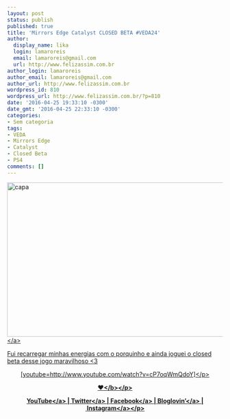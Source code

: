 ```yaml
---
layout: post
status: publish
published: true
title: 'Mirrors Edge Catalyst CLOSED BETA #VEDA24'
author:
  display_name: lika
  login: lamaroreis
  email: lamaroreis@gmail.com
  url: http://www.felizassim.com.br
author_login: lamaroreis
author_email: lamaroreis@gmail.com
author_url: http://www.felizassim.com.br
wordpress_id: 810
wordpress_url: http://www.felizassim.com.br/?p=810
date: '2016-04-25 19:33:10 -0300'
date_gmt: '2016-04-25 22:33:10 -0300'
categories:
- Sem categoria
tags:
- VEDA
- Mirrors Edge
- Catalyst
- Closed Beta
- PS4
comments: []
---
```

<p><a href="http:&#47;&#47;www.felizassim.com.br&#47;wp-content&#47;uploads&#47;2016&#47;04&#47;capa24.jpg"><img class="aligncenter size-large wp-image-811" src="http:&#47;&#47;www.felizassim.com.br&#47;wp-content&#47;uploads&#47;2016&#47;04&#47;capa24-1024x576.jpg" alt="capa" width="640" height="360" &#47;><&#47;a></p>
<p>Fui recarregar minhas energias com o porquinho e ainda joguei o closed beta desse jogo maravilhoso <3</p>
<p style="text-align: center;">[youtube=http:&#47;&#47;www.youtube.com&#47;watch?v=cP7oqWmQdoY]<&#47;p></p>
<p style="text-align: center;"><b>&hearts;<&#47;b><&#47;p></p>
<p style="text-align: center;"><a href="https:&#47;&#47;www.youtube.com&#47;channel&#47;UCTk3xkOSzWzf8Ba-wJN8jDA" target="_blank">YouTube<&#47;a> |&nbsp;<a href="https:&#47;&#47;twitter.com&#47;pocketlika" target="_blank">Twitter<&#47;a>&nbsp;|&nbsp;<a href="http:&#47;&#47;www.facebook.com&#47;blogfelizassim" target="_blank">Facebook<&#47;a>&nbsp;|&nbsp;<a href="https:&#47;&#47;www.bloglovin.com&#47;blogs&#47;feliz-assim-14224049" target="_blank">Bloglovin&rsquo;<&#47;a>&nbsp;|&nbsp;<a href="http:&#47;&#47;instagram.com&#47;pocketlika" target="_blank">Instagram<&#47;a><&#47;p></p>
